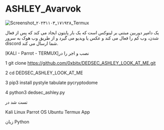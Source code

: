 # ASHLEY_Avarvok

![Screenshot_۲۰۲۳۱۱۰۳_۱۷۱۹۲۸_Termux](https://github.com/MRAvarvokiranshare/ASHLEY_Avarvok/assets/146922434/47bb1477-937e-4551-8ded-9eca1bc6d592)



یک دامپر دوربین مبتنی بر لینوکس است که یک بار پایتون ایجاد می کند که پس از فعال شدن، وب کم را فعال می کند و عکس یا ویدیو می گیرد و از طریق وب هوک به سرور discord شما ارسال می کند.


[KALI - Parrot - TERMUX]نصب و اجر را در 

1 git clone https://github.com/0xbitx/DEDSEC_ASHLEY_LOOK_AT_ME.git 


2 cd DEDSEC_ASHLEY_LOOK_AT_ME

3 pip3 install pystyle tabulate pycryptodome


4 python3 dedsec_ashley.py


تست شد در 

Kali Linux
Parrot OS
Ubuntu
Termux App


زبان
Python
